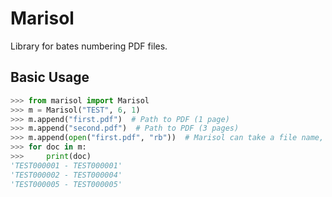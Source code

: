 # Marisol
Library for bates numbering PDF files.

## Basic Usage

```python
>>> from marisol import Marisol
>>> m = Marisol("TEST", 6, 1)
>>> m.append("first.pdf")  # Path to PDF (1 page)
>>> m.append("second.pdf")  # Path to PDF (3 pages)
>>> m.append(open("first.pdf", "rb"))  # Marisol can take a file name, or a file object
>>> for doc in m:
>>>     print(doc)
'TEST000001 - TEST000001'
'TEST000002 - TEST000004'
'TEST000005 - TEST000005'
```